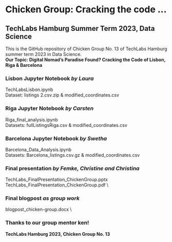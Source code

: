 # Chicken Group: Cracking the code ...
## TechLabs Hamburg Summer Term 2023, Data Science

This is the GitHub repository of Chicken Group No. 13 of TechLabs Hamburg summer term 2023 in Data Science.\
**Our Topic: Digital Nomad’s Paradise Found? Cracking the Code of Lisbon, Riga & Barcelona**
### Lisbon Jupyter Notebook *by Laura*
TechLabsLisbon.ipynb\
Dataset: listings 2.csv.zip & modified_coordinates.csv
### Riga Jupyter Notebook *by Carsten*
Riga_final_analysis.ipynb\
Datasets: fullListingsRiga.csv & modified_coordinates.csv
### Barcelona Jupyter Notebook *by Swetha*
Barcelona_Data_Analysis.ipynb \
Datasets: Barcelona_listings.csv.gz & modified_coordinates.csv
### Final presentation *by Femke, Christine and Christina*
TechLabs_FinalPresentation_ChickenGroup.pptx \
TechLabs_FinalPresentation_ChickenGroup.pdf \
### Final blogpost *as group work*
blogpost_chicken-group.docx \
### Thanks to our group mentor ken!
**TechLabs Hamburg 2023,  Chicken Group No. 13**
